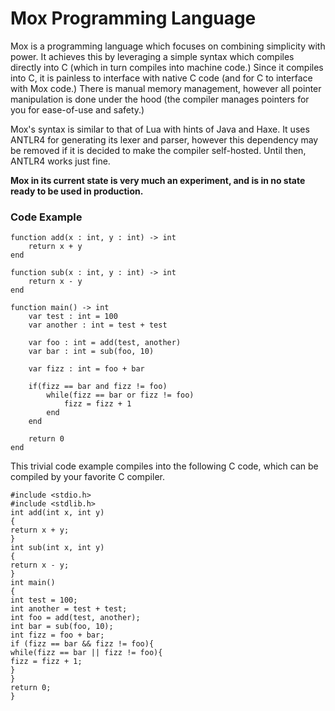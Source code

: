 # Mox Programming Language

Mox is a programming language which focuses on combining simplicity with power. It achieves this by leveraging
a simple syntax which compiles directly into C (which in turn compiles into machine code.) Since it compiles into C,
it is painless to interface with native C code (and for C to interface with Mox code.) There is manual memory management, however all pointer manipulation is done under the hood (the compiler manages pointers for you for ease-of-use and safety.) 
 
Mox's syntax is similar to that of Lua with hints of Java and Haxe. It uses ANTLR4 for generating its lexer and parser, however this dependency may be removed if it is decided to make the compiler self-hosted. Until then, ANTLR4 works just fine.

**Mox in its current state is very much an experiment, and is in no state ready to be used in production.**

### Code Example

```
function add(x : int, y : int) -> int
    return x + y
end

function sub(x : int, y : int) -> int
    return x - y
end

function main() -> int
    var test : int = 100
    var another : int = test + test

    var foo : int = add(test, another)
    var bar : int = sub(foo, 10)

    var fizz : int = foo + bar

    if(fizz == bar and fizz != foo)
        while(fizz == bar or fizz != foo)
            fizz = fizz + 1
        end
    end

    return 0
end
```

This trivial code example compiles into the following C code, which can be compiled by your favorite C compiler.

```
#include <stdio.h>
#include <stdlib.h>
int add(int x, int y)
{
return x + y;
}
int sub(int x, int y)
{
return x - y;
}
int main()
{
int test = 100;
int another = test + test;
int foo = add(test, another);
int bar = sub(foo, 10);
int fizz = foo + bar;
if (fizz == bar && fizz != foo){
while(fizz == bar || fizz != foo){
fizz = fizz + 1;
}
}
return 0;
}
```

